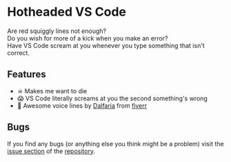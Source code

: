 # Hotheaded VS Code

Are red squiggly lines not enough?  
Do you wish for more of a kick when you make an error?  
Have VS Code scream at you whenever you type something that isn't correct.

## Features

* ☠ Makes me want to die
* 😱 VS Code literally screams at you the second something's wrong
* 💬 Awesome voice lines by [Dalfaria](https://twitter.com/Dalfairy)
  from [fiverr](https://www.fiverr.com/dalfaria)

## Bugs

If you find any bugs (or anything else you think might be a problem) visit the
[issue section](https://github.com/89netraM/hotheaded-vscode/issues)
of the [repository](https://github.com/89netraM/hotheaded-vscode).
